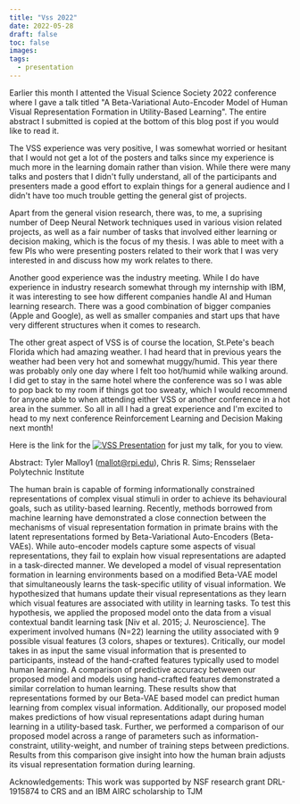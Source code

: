 ```yaml
---
title: "Vss 2022"
date: 2022-05-28
draft: false
toc: false
images:
tags:
  - presentation
---
```


Earlier this month I attented the Visual Science Society 2022 conference where I gave a talk titled "A Beta-Variational Auto-Encoder Model of Human Visual Representation Formation in Utility-Based Learning". The entire abstract I submitted is copied at the bottom of this blog post if you would like to read it.

The VSS experience was very positive, I was somewhat worried or hesitant that I would not get a lot of the posters and talks since my experience is much more in the learning domain rather than vision. While there were many talks and posters that I didn't fully understand, all of the participants and presenters made a good effort to explain things for a general audience and I didn't have too much trouble getting the general gist of projects.  

Apart from the general vision research, there was, to me, a suprising number of Deep Neural Network techniques used in various vision related projects, as well as a fair number of tasks that involved either learning or decision making, which is the focus of my thesis. I was able to meet with a few PIs who were presenting posters related to their work that I was very interested in and discuss how my work relates to there. 

Another good experience was the industry meeting. While I do have experience in industry research somewhat through my internship with IBM, it was interesting to see how different companies handle AI and Human learning research. There was a good combination of bigger companies (Apple and Google), as well as smaller companies and start ups that have very different structures when it comes to research. 

The other great aspect of VSS is of course the location, St.Pete's beach Florida which had amazing weather. I had heard that in previous years the weather had been very hot and somewhat muggy/humid. This year there was probably only one day where I felt too hot/humid while walking around. I did get to stay in the same hotel where the conference was so I was able to pop back to my room if things got too sweaty, which I would recommend for anyone able to when attending either VSS or another conference in a hot area in the summer. So all in all I had a great experience and I'm excited to head to my next conference Reinforcement Learning and Decision Making next month! 

Here is the link for the [![VSS Presentation](https://www.youtube.com/watch?v=g0KcUqXB43U0.jpg)](https://www.youtube.com/watch?v=g0KcUqXB43U "VSS Presentation") for just my talk, for you to view. 

Abstract: 
Tyler Malloy1 (mallot@rpi.edu), Chris R. Sims; Rensselaer Polytechnic Institute

The human brain is capable of forming informationally constrained representations of complex visual stimuli in order to achieve its behavioural goals, such as utility-based learning. Recently, methods borrowed from machine learning have demonstrated a close connection between the mechanisms of visual representation formation in primate brains with the latent representations formed by Beta-Variational Auto-Encoders (Beta-VAEs). While auto-encoder models capture some aspects of visual representations, they fail to explain how visual representations are adapted in a task-directed manner. We developed a model of visual representation formation in learning environments based on a modified Beta-VAE model that simultaneously learns the task-specific utility of visual information. We hypothesized that humans update their visual representations as they learn which visual features are associated with utility in learning tasks. To test this hypothesis, we applied the proposed model onto the data from a visual contextual bandit learning task [Niv et al. 2015; J. Neuroscience]. The experiment involved humans (N=22) learning the utility associated with 9 possible visual features (3 colors, shapes or textures). Critically, our model takes in as input the same visual information that is presented to participants, instead of the hand-crafted features typically used to model human learning. A comparison of predictive accuracy between our proposed model and models using hand-crafted features demonstrated a similar correlation to human learning. These results show that representations formed by our Beta-VAE based model can predict human learning from complex visual information. Additionally, our proposed model makes predictions of how visual representations adapt during human learning in a utility-based task. Further, we performed a comparison of our proposed model across a range of parameters such as information-constraint, utility-weight, and number of training steps between predictions. Results from this comparison give insight into how the human brain adjusts its visual representation formation during learning.

Acknowledgements: This work was supported by NSF research grant DRL-1915874 to CRS and an IBM AIRC scholarship to TJM
